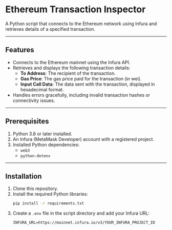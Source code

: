 # Ethereum Transaction Inspector

A Python script that connects to the Ethereum network using Infura and retrieves details of a specified transaction.

---

## Features

- Connects to the Ethereum mainnet using the Infura API.
- Retrieves and displays the following transaction details:
    - **To Address**: The recipient of the transaction.
    - **Gas Price**: The gas price paid for the transaction (in wei).
    - **Input Call Data**: The data sent with the transaction, displayed in hexadecimal format.
- Handles errors gracefully, including invalid transaction hashes or connectivity issues.

---

## Prerequisites

1. Python 3.8 or later installed.
2. An Infura (MetaMask Developer) account with a registered project.
3. Installed Python dependencies:
    - `web3`
    - `python-dotenv`

---

## Installation

1. Clone this repository.
2. Install the required Python libraries:
    ```bash
    pip install -r requirements.txt
    ```
3. Create a `.env` file in the script directory and add your Infura URL:
    ```
    INFURA_URL=https://mainnet.infura.io/v3/YOUR_INFURA_PROJECT_ID
    ```